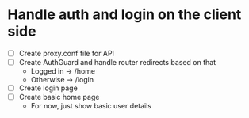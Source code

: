 # Handle auth and login on the client side

- [ ] Create proxy.conf file for API
- [ ] Create AuthGuard and handle router redirects based on that
  - Logged in -> /home
  - Otherwise -> /login
- [ ] Create login page
- [ ] Create basic home page
  - For now, just show basic user details
